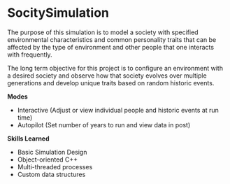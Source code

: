 # SocitySimulation 

The purpose of this simulation is to model a society with specified environmental characteristics and common personality traits that can be affected by the type of environment and other people that one interacts with frequently. 

The long term objective for this project is to configure an environment with a desired society and observe how that society evolves over multiple generations and develop unique traits based on random historic events. 

**Modes**
- Interactive (Adjust or view individual people and historic events at run time)
- Autopilot (Set number of years to run and view data in post)
 

**Skills Learned**
- Basic Simulation Design  
- Object-oriented C++ 
- Multi-threaded processes 
- Custom data structures  
